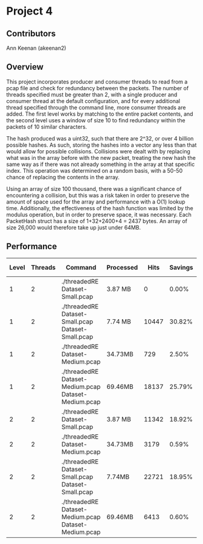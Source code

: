 # Project 4

## Contributors

Ann Keenan (akeenan2)

## Overview

This project incorporates producer and consumer threads to read from a pcap
file and check for redundancy between the packets. The number of threads
specified must be greater than 2, with a single producer and consumer thread at
the default configuration, and for every additional thread specified through
the command line, more consumer threads are added. The first level works by
matching to the entire packet contents, and the second level uses a window of
size 10 to find redundancy within the packets of 10 similar characters.

The hash produced was a uint32, such that there are 2^32, or over 4 billion
possible hashes. As such, storing the hashes into a vector any less than that
would allow for possible collisions. Collisions were dealt with by replacing
what was in the array before with the new packet, treating the new hash the
same way as if there was not already something in the array at that specific
index. This operation was determined on a random basis, with a 50-50 chance of
replacing the contents in the array.

Using an array of size 100 thousand, there was a significant chance of
encountering a collision, but this was a risk taken in order to preserve the
amount of space used for the array and performance with a O(1) lookup time.
Additionally, the effectiveness of the hash function was limited by the
modulus operation, but in order to preserve space, it was necessary. Each
PacketHash struct has a size of 1+32+2400+4 = 2437 bytes. An array of size
26,000 would therefore take up just under 64MB.

## Performance

Level | Threads | Command | Processed | Hits | Savings | Elapsed Time
--- | --- | --- | --- | --- | --- | ---
1 | 2 | ./threadedRE Dataset-Small.pcap | 3.87 MB | 0 | 0.00% | 0.15s
1 | 2 | ./threadedRE Dataset-Small.pcap Dataset-Small.pcap | 7.74 MB | 10447 | 30.82% | 0.28s
1 | 2 | ./threadedRE Dataset-Medium.pcap | 34.73MB | 729 | 2.50% | 0.47s
1 | 2 | ./threadedRE Dataset-Medium.pcap Dataset-Medium.pcap | 69.46MB | 18137 | 25.79% | 0.97s
2 | 2 | ./threadedRE Dataset-Small.pcap | 3.87 MB | 11342 | 18.92% | 1.02s
2 | 2 | ./threadedRE Dataset-Medium.pcap | 34.73MB | 3179 | 0.59% | 18.10s
2 | 2 | ./threadedRE Dataset-Small.pcap Dataset-Small.pcap | 7.74MB | 22721 | 18.95% | 2.06s
2 | 2 | ./threadedRE Dataset-Medium.pcap Dataset-Medium.pcap | 69.46MB | 6413 | 0.60% | 36.06s

